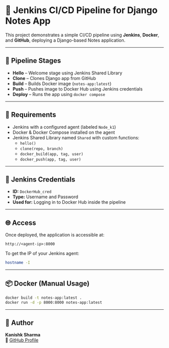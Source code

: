 # 🚀 Jenkins CI/CD Pipeline for Django Notes App

This project demonstrates a simple CI/CD pipeline using **Jenkins**, **Docker**, and **GitHub**, deploying a Django-based Notes application.

---

## 🔁 Pipeline Stages

- **Hello** – Welcome stage using Jenkins Shared Library  
- **Clone** – Clones Django app from GitHub  
- **Build** – Builds Docker image (`notes-app:latest`)  
- **Push** – Pushes image to Docker Hub using Jenkins credentials  
- **Deploy** – Runs the app using `docker compose`  

---

## 🔧 Requirements

- Jenkins with a configured agent (labeled `Node_k1`)  
- Docker & Docker Compose installed on the agent  
- Jenkins Shared Library named `Shared` with custom functions:
  - `hello()`
  - `clone(repo, branch)`
  - `docker_build(app, tag, user)`
  - `docker_push(app, tag, user)`

---

## 🔐 Jenkins Credentials

- **ID:** `DockerHub_cred`  
- **Type:** Username and Password  
- **Used for:** Logging in to Docker Hub inside the pipeline

---

## 🌐 Access

Once deployed, the application is accessible at:

```
http://<agent-ip>:8000
```

To get the IP of your Jenkins agent:
```bash
hostname -I
```

---

## 📦 Docker (Manual Usage)

```bash
docker build -t notes-app:latest .
docker run -d -p 8000:8000 notes-app:latest
```

---

## 🙋 Author

**Kanishk Sharma**  
🔗 [GitHub Profile](https://github.com/Kani-shk)

